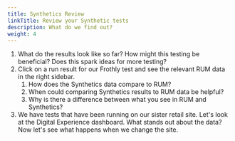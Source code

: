 ```yaml
---
title: Synthetics Review
linkTitle: Review your Synthetic tests
description: What do we find out?
weight: 4
---
```


1. What do the results look like so far? How might this testing be beneficial? Does this spark ideas for more testing?
1. Click on a run result for our Frothly test and see the relevant RUM data in the right sidebar.
   1. How does the Synthetics data compare to RUM?
   1. When could comparing Synthetics results to RUM data be helpful?
   1. Why is there a difference between what you see in RUM and Synthetics?
1. We have tests that have been running on our sister retail site. Let's look at the Digital Experience dashboard. What stands out about the data? Now let's see what happens when we change the site.
